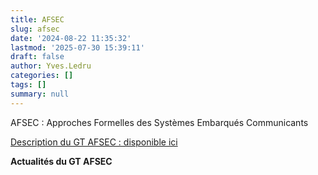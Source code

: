 ```yaml
---
title: AFSEC
slug: afsec
date: '2024-08-22 11:35:32'
lastmod: '2025-07-30 15:39:11'
draft: false
author: Yves.Ledru
categories: []
tags: []
summary: null
---
```


AFSEC : Approches Formelles des Systèmes Embarqués Communicants

[Description du GT AFSEC : disponible ici](https://gdr-gpl.cnrs.fr/?page_id=511)

**Actualités du GT AFSEC**
